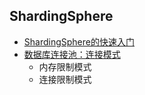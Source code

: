 ## ShardingSphere
- [ShardingSphere的快速入门](https://shardingsphere.apache.org/document/current/cn/quick-start/)
- [数据库连接池：连接模式](https://shardingsphere.apache.org/document/current/cn/features/sharding/principle/execute/)
    - 内存限制模式
    - 连接限制模式
